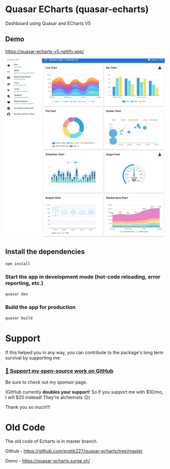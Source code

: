 # Quasar ECharts (quasar-echarts)

Dashboard using Quasar and ECharts V5

## Demo

https://quasar-echarts-v5.netlify.app/

![Alt text](public/QuasarEchartV5.png?raw=true "Screenshot")

## Install the dependencies
```bash
npm install
```

### Start the app in development mode (hot-code reloading, error reporting, etc.)
```bash
quasar dev
```


### Build the app for production
```bash
quasar build
```


# Support

If this helped you in any way, you can contribute to the package's long term survival by supporting me:

### [💜 Support my open-source work on GitHub](https://github.com/sponsors/pratik227)

Be sure to check out my sponsor page.

(GitHub currently **doubles your support**! So if you support me with $10/mo, I will $20 instead! They're alchemists 😉)

Thank you so much!!!


# Old Code

The old code of Echarts is in master branch.

Github - https://github.com/pratik227/quasar-echarts/tree/master

Demo - https://quasar-echarts.surge.sh/

